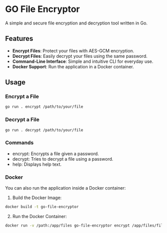 # GO File Encryptor

A simple and secure file encryption and decryption tool written in Go.

## Features

- **Encrypt Files**: Protect your files with AES-GCM encryption.
- **Decrypt Files**: Easily decrypt your files using the same password.
- **Command-Line Interface**: Simple and intuitive CLI for everyday use.
- **Docker Support**: Run the application in a Docker container.

## Usage

### Encrypt a File

```sh
go run . encrypt /path/to/your/file
```
### Decrypt a File

```sh
go run . decrypt /path/to/your/file
```

### Commands
* encrypt: Encrypts a file given a password.
* decrypt: Tries to decrypt a file using a password.
* help: Displays help text.

### Docker
You can also run the application inside a Docker container:
1. Build the Docker Image:
```sh
docker build -t go-file-encryptor
```
2. Run the Docker Container:
```sh
docker run -v /path:/app/files go-file-encryptor encrypt /app/files/file.txt
```

